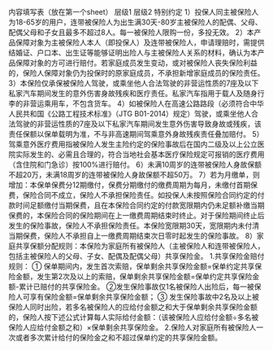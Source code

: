 内容填写表（放在第一个sheet）
	层级1	层级2
	特别约定
		1）投保人同主被保险人为18-65岁的用户，连带被保险人为出生满30天-80岁主被保险人的配偶、父母、配偶父母和子女且最多不超过8人。每一被保险人限购一份，多投无效。
		2）本产品保障对象为主被保险人本人（即投保人）及连带被保险人，申请理赔时，需提供结婚证、户口本、出生证等能够证明出险人与主被保险人关系的材料，确认为本产品保障对象的方可进行赔付。若家庭成员发生变动，或对被保险人丧失保险利益的，保险人保障对象仍为投保时的原家庭成员，不承担新增家庭成员的保险责任。
		3）本保险仅承保被保险人驾驶，或乘坐他人合法驾驶的非营运性质的7座及以下私家汽车期间发生的意外伤害身故残疾和医疗责任。私家汽车指用于载人及随身行李的非营运乘用车，不包含货车。
		4）如被保险人在高速公路路段（必须符合中华人民共和国《公路工程技术标准》（JTG B01-2014）规定）驾驶，或乘坐他人合法驾驶的非营运性质的7座及以下私家汽车期间发生意外伤害导致身故或残疾，该责任保额以保单载明为准，不与非高速期间驾乘意外身故残疾责任叠加赔付。
		5）驾乘意外医疗费用指被保险人发生主险约定的保险事故后在国内二级及以上公立医院实际发生的、必需且合理的，符合当地社会基本医疗保险规定可报销的医疗费用（含住院和门急诊）按100%进行赔付。
		6）未满10周岁的连带被保险人身故保额不超20万，未满18周岁的连带被保险人身故保额不超50万。
		7）若为月缴单，则增加：本保单保费分12期缴付，保费分期缴付的缴费周期为每月，未缴付首期保费，保险合同不成立，保险人不承担保险责任。如投保人未按照保险合同约定的付款时间足额缴付当期保费，且在本保险合同约定的付款宽限期内仍未足额补缴当期保费的，本保险合同的保险期间在上一缴费周期结束时终止。对于保险期间终止后发生的保险事故，保险人不承担保险责任。本保险宽限期30天，宽限期内未付清当期保费，保险人不承担自上一缴费周期结束次日零时起发生的保险事故。
		8）家庭共享保额分配规则：本保险为家庭所有被保险人（主被保险人和连带被保险人，包括主被保险人的父母、子女、配偶及配偶父母）共享保险金。
1.共享保险金赔付规则：
① 保单期间内，发生首次索赔，保单剩余共享保险金额=保单约定共享保险金额，发生第2次及以上的索赔，保单剩余共享保险金额=保单约定共享保险金额-累计已赔付的共享保险金。
②发生保险事故仅1名被保险人出险后，每一被保险人可享有保险金额=保单剩余共享保险金额；
③ 发生保险事故中2名及以上被保险人同时出险，若多名被保险人的应给付金额之和大于保单剩余共享保险金额的，保险人按下述公式计算每人实际给付金额：（该被保险人应给付金额÷多名被保险人应给付金额之和）×保单剩余共享保险金。
2.保险人对家庭所有被保险人一次或者多次累计给付的保险金之和不超过保单约定的共享保险金额。


